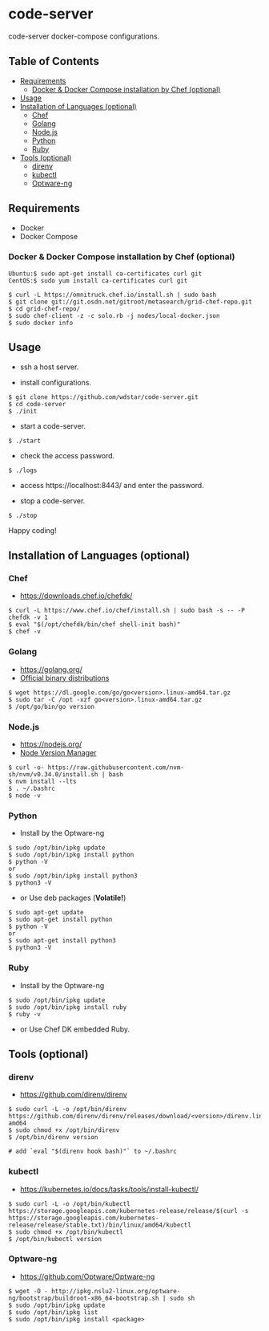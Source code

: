 # code-server

code-server docker-compose configurations.

## Table of Contents

- [Requirements](#requirements)
    - [Docker & Docker Compose installation by Chef (optional)](#docker--docker-compose-installation-by-chef-optional)
- [Usage](#usage)
- [Installation of Languages (optional)](#installation-of-languages-optional)
    - [Chef](#chef)
    - [Golang](#golang)
    - [Node.js](#nodejs)
    - [Python](#python)
    - [Ruby](#ruby)
- [Tools (optional)](#tools-optional)
    - [direnv](#direnv)
    - [kubectl](#kubectl)
    - [Optware-ng](#optware-ng)

## Requirements

- Docker
- Docker Compose

### Docker & Docker Compose installation by Chef (optional)

```
Ubuntu:$ sudo apt-get install ca-certificates curl git
CentOS:$ sudo yum install ca-certificates curl git

$ curl -L https://omnitruck.chef.io/install.sh | sudo bash
$ git clone git://git.osdn.net/gitroot/metasearch/grid-chef-repo.git
$ cd grid-chef-repo/
$ sudo chef-client -z -c solo.rb -j nodes/local-docker.json
$ sudo docker info
```

## Usage

- ssh a host server.

- install configurations.

```
$ git clone https://github.com/wdstar/code-server.git
$ cd code-server
$ ./init
```

- start a code-server.

```
$ ./start
```

- check the access password.

```
$ ./logs
```

- access https://localhost:8443/ and enter the password.

- stop a code-server.

```
$ ./stop
```

Happy coding!

## Installation of Languages (optional)

### Chef

- https://downloads.chef.io/chefdk/

```
$ curl -L https://www.chef.io/chef/install.sh | sudo bash -s -- -P chefdk -v 1
$ eval "$(/opt/chefdk/bin/chef shell-init bash)"
$ chef -v
```

### Golang

- https://golang.org/
- [Official binary distributions](https://golang.org/dl/)

```
$ wget https://dl.google.com/go/go<version>.linux-amd64.tar.gz
$ sudo tar -C /opt -xzf go<version>.linux-amd64.tar.gz
$ /opt/go/bin/go version
```

### Node.js

- https://nodejs.org/
- [Node Version Manager](https://github.com/nvm-sh/nvm)

```
$ curl -o- https://raw.githubusercontent.com/nvm-sh/nvm/v0.34.0/install.sh | bash
$ nvm install --lts
$ . ~/.bashrc
$ node -v
```

### Python

- Install by the Optware-ng

```
$ sudo /opt/bin/ipkg update
$ sudo /opt/bin/ipkg install python
$ python -V
or 
$ sudo /opt/bin/ipkg install python3
$ python3 -V
```

- or Use deb packages (**Volatile!**)

```
$ sudo apt-get update
$ sudo apt-get install python
$ python -V
or
$ sudo apt-get install python3
$ python3 -V
```

### Ruby

- Install by the Optware-ng

```
$ sudo /opt/bin/ipkg update
$ sudo /opt/bin/ipkg install ruby
$ ruby -v
```

- or Use Chef DK embedded Ruby.

## Tools (optional)

### direnv

- https://github.com/direnv/direnv

```
$ sudo curl -L -o /opt/bin/direnv https://github.com/direnv/direnv/releases/download/<version>/direnv.linux-amd64
$ sudo chmod +x /opt/bin/direnv
$ /opt/bin/direnv version

# add `eval "$(direnv hook bash)"` to ~/.bashrc
```

### kubectl

- https://kubernetes.io/docs/tasks/tools/install-kubectl/

```
$ sudo curl -L -o /opt/bin/kubectl https://storage.googleapis.com/kubernetes-release/release/$(curl -s https://storage.googleapis.com/kubernetes-release/release/stable.txt)/bin/linux/amd64/kubectl
$ sudo chmod +x /opt/bin/kubectl
$ /opt/bin/kubectl version
```

### Optware-ng

- https://github.com/Optware/Optware-ng

```
$ wget -O - http://ipkg.nslu2-linux.org/optware-ng/bootstrap/buildroot-x86_64-bootstrap.sh | sudo sh
$ sudo /opt/bin/ipkg update
$ sudo /opt/bin/ipkg list
$ sudo /opt/bin/ipkg install <package>
```
